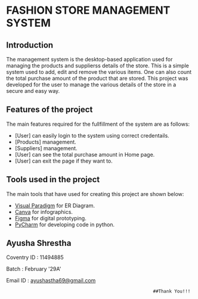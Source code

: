 # FASHION STORE MANAGEMENT SYSTEM

## Introduction
The management system is the desktop-based application used for managing the products and supplierss details of the store. This is a simple system used to add, edit and remove the 
various items. One can also count the total purchase amount of the product that are stored. This project was developed for the user to manage the various details of the store in a
secure and easy way.

## Features of the project
The main features required for the fullfillment of the system are as follows:
* [User] can easily login to the system using correct credentails.
* [Products] management.
* [Suppliers] management.
* [User] can see the total purchase amount in Home page.
* [User] can exit the page if they want to.

## Tools used in the project
The main tools that have used for creating this project are shown below:
* [Visual Paradigm](https://www.visual-paradigm.com) for ER Diagram.
* [Canva](https://www.canva.com) for infographics.
* [Figma](https://www.figma.com) for digital prototyping.
* [PyCharm](https://www.jetbrains.com/pycharm/) for developing code in python.


## Ayusha Shrestha
Coventry ID : 11494885

Batch : February '29A'

Email ID : ayushastha69@gmail.com

                                                           ##Thank You!!!
